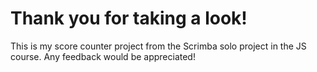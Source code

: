 # Thank you for taking a look!

This is my score counter project from the Scrimba solo project in the JS course. Any feedback would be appreciated!
